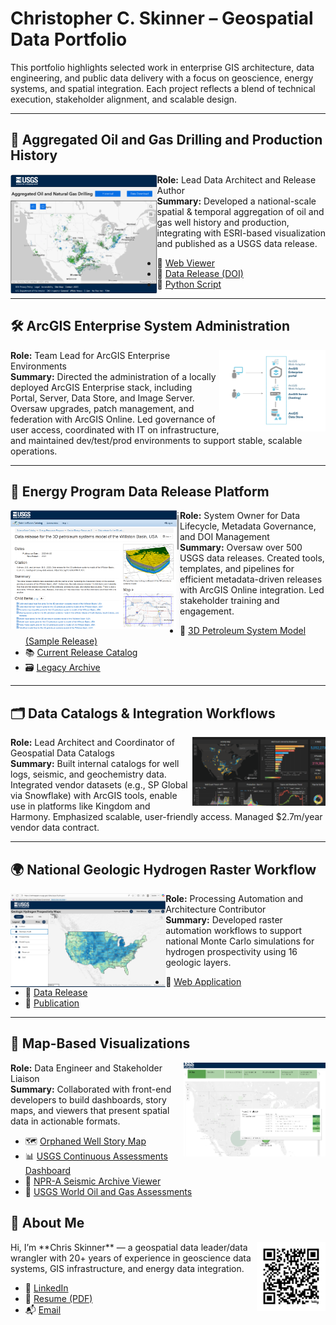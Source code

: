 # Christopher C. Skinner – Geospatial Data Portfolio

This portfolio highlights selected work in enterprise GIS architecture, data engineering, and public data delivery with a focus on geoscience, energy systems, and spatial integration. Each project reflects a blend of technical execution, stakeholder alignment, and scalable design.

---

## 📍 Aggregated Oil and Gas Drilling and Production History 
<img src="/aggregated_OG_map.png" alt="Oil Gas Viewer" height="190" align="left"/>

**Role:** Lead Data Architect and Release Author  
**Summary:** Developed a national-scale spatial & temporal aggregation of oil and gas well history and production, integrating with ESRI-based visualization and published as a USGS data release.  
- 🔗 [Web Viewer](https://certmapper.cr.usgs.gov/data/apps/oil_gas_cells/)  
- 📄 [Data Release (DOI)](https://doi.org/10.5066/P9UIR5HE)  
- 🐍 [Python Script](https://github.com/kingshorthair/resume/blob/main/production_aggregation.py)

---

## 🛠️ ArcGIS Enterprise System Administration  
<img src="/base-deployment.png" alt="Arc gis system admin" height="130" align="right"/>

**Role:** Team Lead for ArcGIS Enterprise Environments  
**Summary:** Directed the administration of a locally deployed ArcGIS Enterprise stack, including Portal, Server, Data Store, and Image Server. Oversaw upgrades, patch management, and federation with ArcGIS Online. Led governance of user access, coordinated with IT on infrastructure, and maintained dev/test/prod environments to support stable, scalable operations.

---

## 🔁 Energy Program Data Release Platform  
<img src="/williston_data_release.png" alt="Williston data release" height="190" align="left"/>

**Role:** System Owner for Data Lifecycle, Metadata Governance, and DOI Management  
**Summary:** Oversaw over 500 USGS data releases. Created tools, templates, and pipelines for efficient metadata-driven releases with ArcGIS Online integration. Led stakeholder training and engagement.  
- 📄 [3D Petroleum System Model (Sample Release)](https://doi.org/10.5066/P9N7O1OT)  
- 📚 [Current Release Catalog](https://www.sciencebase.gov/catalog/folder/59cab03de4b017cf314094df)  
- 🗃️ [Legacy Archive](https://www.sciencebase.gov/catalog/folder/601c5893d34e94a4b9fc2742)

---
## 🗂️ Data Catalogs & Integration Workflows  
<img src="/sp_dashboard.png" alt="dashboard" height="110" align="right"/>

**Role:** Lead Architect and Coordinator of Geospatial Data Catalogs  
**Summary:** Built internal catalogs for well logs, seismic, and geochemistry data. Integrated vendor datasets (e.g., SP Global via Snowflake) with ArcGIS tools, enable use in platforms like Kingdom and Harmony. Emphasized scalable, user-friendly access. Managed $2.7m/year vendor data contract.

---


## 🌍 National Geologic Hydrogen Raster Workflow  
<img src="/hydrogen_map.png" alt="Hydrogen application" height="150" align="left"/>

**Role:** Processing Automation and Architecture Contributor  
**Summary:** Developed raster automation workflows to support national Monte Carlo simulations for hydrogen prospectivity using 16 geologic layers.  
- 🔗 [Web Application](https://certmapper.cr.usgs.gov/data/apps/hydrogen/)  
- 📄 [Data Release](https://doi.org/10.5066/P13WCG5U)  
- 📰 [Publication](https://doi.org/10.3133/pp1900)

---

## 🧭 Map-Based Visualizations  
<img src="/noga_dashboard.png" alt="NOGA dashboard" height="150" align="right"/>

**Role:** Data Engineer and Stakeholder Liaison  
**Summary:** Collaborated with front-end developers to build dashboards, story maps, and viewers that present spatial data in actionable formats.  
- 🗺️ [Orphaned Well Story Map](https://certmapper.cr.usgs.gov/data/apps/orphanedwell_waterquality/)  
- 📊 [USGS Continuous Assessments Dashboard](https://certmapper.cr.usgs.gov/data/apps/noga-summary/)  
- 🧾 [NPR-A Seismic Archive Viewer](https://certmapper.cr.usgs.gov/data/apps/npra/)
- 📰 [USGS World Oil and Gas Assessments](https://certmapper.cr.usgs.gov/data/apps/world-energy/)


## 👋 About Me
<img src="/bit.ly_kingshorthair.png" alt="Oil Gas Viewer" height="110" align="right"/>
Hi, I’m **Chris Skinner** — a geospatial data leader/data wrangler with 20+ years of experience in geoscience data systems, GIS infrastructure, and energy data integration. 

- 🔗 [LinkedIn](https://www.linkedin.com/in/chriscskinner/)
- 📄 [Resume (PDF)](./resume.pdf)
- 📬 [Email](mailto:kingshorthair@gmail.com)
